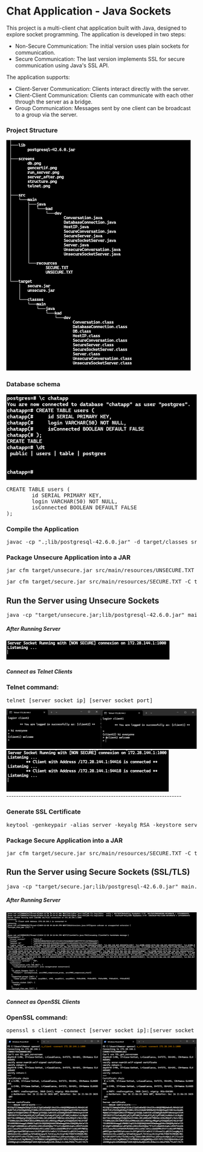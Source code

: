 <h1>Chat Application - Java Sockets</h1>
<p>This project is a multi-client chat application built with Java, designed to explore socket programming. The application is developed in two steps:</p>
<ul>
<li>Non-Secure Communication: The initial version uses plain sockets for communication.</li>
<li>Secure Communication: The last version implements SSL for secure communication using Java's SSL API.</li>
</ul>
<div>
The application supports:
<ul>
<li>Client-Server Communication: Clients interact directly with the server.</li>
<li>Client-Client Communication: Clients can communicate with each other through the server as a bridge.</li>
<li>Group Communication: Messages sent by one client can be broadcast to a group via the server.</li>
</ul>
</div>

<h3>Project Structure</h3>
<img src="./screens/structure.png">
<h3>Database schema</h3>
<img src="./screens/db.png">
<pre>
CREATE TABLE users (
        id SERIAL PRIMARY KEY,
        login VARCHAR(50) NOT NULL,
        isConnected BOOLEAN DEFAULT FALSE
);
</pre>
<h3>Compile the Application</h3>
<pre>
javac -cp ".;lib/postgresql-42.6.0.jar" -d target/classes src/main/java/kad/dev/*.java
</pre>
<h3>Package Unsecure Application into a JAR</h3>
<pre>
jar cfm target/unsecure.jar src/main/resources/UNSECURE.TXT -C target/classes . ./lib/postgresql-42.6.0.jar
</pre>
<pre>
jar cfm target/secure.jar src/main/resources/SECURE.TXT -C target/classes . ./lib/postgresql-42.6.0.jar
</pre>
<h2>Run the Server using Unsecure Sockets</h2>
<pre>
java -cp "target/unsecure.jar;lib/postgresql-42.6.0.jar" main.java.kad.dev.Server
</pre>
<h5>After Running Server</h5>
<img src="./screens/run_server.png">
<h5>Connect as Telnet Clients</h5>
<h3>Telnet command:</h3>
<pre>
telnet [server_socket_ip] [server_socket_port]
</pre>
<img src="./screens/telnet.png">
<img src="./screens/server_after.png">
<br>
------------------------------------------------------------------------
<h3>Generate SSL Certificate</h3>
<pre>
keytool -genkeypair -alias server -keyalg RSA -keystore server.jks -validity 365
</pre>
<h3>Package Secure Application into a JAR</h3>
<pre>
jar cfm target/secure.jar src/main/resources/SECURE.TXT -C target/classes . ./lib/postgresql-42.6.0.jar
</pre>
<h2>Run the Server using Secure Sockets (SSL/TLS)</h2>
<pre>
java -cp "target/secure.jar;lib/postgresql-42.6.0.jar" main.java.kad.dev.SecureServer
</pre>
<h5>After Running Server</h5>
<img src="./screens/run_ssl_server.png">
<h5>Connect as OpenSSL Clients</h5>
<h3>OpenSSL command:</h3>
<pre>
openssl s_client -connect [server_socket_ip]:[server_socket_port]
</pre>
<img src="./screens/openssl.png">
